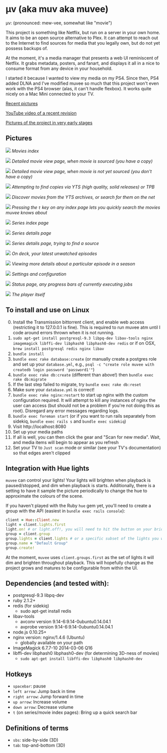 μv (aka muv aka muvee)
===

μv: (pronounced: mew-vee, somewhat like "movie")

This project is something like Netflix, but run on a server in your own home.  It aims to be an open source alternative to Plex. It can attempt to reach out to the Internet to find sources for media that you legally own, but do not yet possess backups of.

At the moment, it's a media manager that presents a web UI reminiscent of Netflix.  It grabs metadata, posters, and fanart, and displays it all in a nice to consume format from any device in your household.

I started it because I wanted to view my media on my PS4.  Since then, PS4 added DLNA and I've modified muvee so much that this project won't even work with the PS4 browser (alas, it can't handle flexbox).  It works quite nicely on a Mac Mini connected to your TV.

[Recent pictures](http://imgur.com/a/DwAuU)

[YouTube video of a recent revision](https://www.youtube.com/watch?v=1tevKG6u1qM&html5=1)

[Pictures of the project in very early stages](http://imgur.com/a/2wBvh)

Pictures
---
![](http://i.imgur.com/hF34OQD.jpg)
_Movies index_

![](http://i.imgur.com/KYXjST4.jpg)
_Detailed movie view page, when movie is sourced (you have a copy)_

![](http://i.imgur.com/HXxaBe5.jpg)
_Detailed movie view page, when movie is not yet sourced (you don't have a copy)_

![](http://i.imgur.com/CofpprC.jpg)
_Attempting to find copies via YTS (high quality, solid releases) or TPB_

![](http://i.imgur.com/DyqHsKO.jpg)
_Discover movies from the YTS archives, or search for them on the net_

![](http://i.imgur.com/e8WO4k4.jpg)
_Pressing the `t` key on any index page lets you quickly search the movies muvee knows about_

![](http://i.imgur.com/D6QYoF4.jpg)
_Series index page_

![](http://i.imgur.com/uoTOnwQ.jpg)
_Series details page_

![](http://i.imgur.com/x7wyRSz.jpg)
_Series details page, trying to find a source_

![](http://i.imgur.com/dddCOoB.jpg)
_On deck, your latest unwatched episodes_

![](http://i.imgur.com/JvXkr5e.jpg)
_Viewing more details about a particular episode in a season_

![](http://i.imgur.com/FAetn4G.png)
_Settings and configuration_

![](http://i.imgur.com/jjRnc1E.png)
_Status page, any progress bars of currently executing jobs_

![](http://i.imgur.com/KO5dUKM.jpg)
_The player itself_

To install and use on Linux
---
0. Install the Transmission bittorrent client, and enable web access (restricting it to 127.0.0.1 is fine). This is required to run muvee atm until I code around errors thrown when it is not running.
1. `sudo apt-get install postgresql-9.3 libpq-dev libav-tools nginx imagemagick libffi-dev libphash0 libphash0-dev redis` or if on OSX, `brew install postgresql redis nginx libav`
2. `bundle install`
3. `bundle exec rake database:create` (or manually create a postgres role and set up your `database.yml`, e.g., `psql -c "create role muvee with createdb login password 'password1'"`)
4. `bundle exec rake db:create` (different than above!) then `bundle exec rake db:migrate`
5. If the last step failed to migrate, try `bundle exec rake db:reset`
6. Make sure your `database.yml` is correct!
7. `bundle exec rake nginx:restart` to start up nginx with the custom configuration required.  It will attempt to kill any instances of nginx the user can access (but should not be a problem if you're not doing this as root).  Disregard any error messages regarding logs.
8. `bundle exec foreman start` (or if you want to run rails separately from sidekiq, `bundle exec rails s` and `bundle exec sidekiq`)
9. Visit http://localhost:8080
10. Set up your media paths
11. If all is well, you can then click the gear and "Scan for new media".  Wait, and media items will begin to appear as you refresh
12. Set your TV to `Just scan` mode or similar (see your TV's documentation) so that edges aren't clipped

Integration with Hue lights
---

`muvee` can control your lights!  Your lights will brighten when playback is paused/stopped, and dim when playback is starts.  Additionally, there is a setting to have it sample the picture periodically to change the hue to approximate the colours of the scene.

If you haven't played with the Ruby `hue` gem yet, you'll need to create a group with the API (easiest in `bundle exec rails console`):

```ruby
client = Hue::Client.new
light = client.lights.first
light.on! # or light.off!, you will need to hit the button on your bridge, then try these commands again until it works
group = client.group
group.lights = client.lights # or a specific subset of the lights you want to control
group.name = "Default Group"
group.create!
```

At the moment, `muvee` uses `client.groups.first` as the set of lights it will dim and brighten throughout playback.  This will hopefully change as the project grows and matures to be configurable from within the UI.

Dependencies (and tested with):
---

- postgresql-9.3 libpq-dev
- ruby 2.1.2+
- redis (for sidekiq)
  - sudo apt-get install redis
- libav-tools
  - avconv version 9.14-6:9.14-0ubuntu0.14.04.1
  - avprobe version 9.14-6:9.14-0ubuntu0.14.04.1
- node.js 0.10.25+
- nginx version: nginx/1.4.6 (Ubuntu)
  - globally available on your path
- ImageMagick 6.7.7-10 2014-03-06 Q16
- libffi-dev libphash0 libphash0-dev (for determining 3D-ness of movies)
  - `sudo apt-get install libffi-dev libphash0 libphash0-dev`

Hotkeys
---
- `spacebar`: pause
- `left arrow`: Jump back in time
- `right arrow`: Jump forward in time
- `up arrow`: Increase volume
- `down arrow`: Decrease volume
- `t` (on series/movie index pages): Bring up a quick search bar

Definitions of terms
---
- `sbs`: side-by-side (3D)
- `tab`: top-and-bottom (3D)

